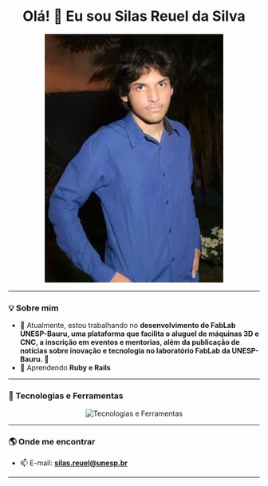 <h1 align="center">Olá! 👋 Eu sou Silas Reuel da Silva</h1>

<p align="center">
  <img src="img/img_perfil.jpeg" alt="Profile views" />
</p>

---

### 💡 Sobre mim  
- 🔭 Atualmente, estou trabalhando no **desenvolvimento do FabLab UNESP-Bauru, uma plataforma que facilita o aluguel de máquinas 3D e CNC, a inscrição em eventos e mentorias, além da publicação de notícias sobre inovação e tecnologia no laboratório FabLab da UNESP-Bauru. 🚀**
- 🌱 Aprendendo **Ruby e Rails**

---

### 🚀 Tecnologias e Ferramentas  

<div align="center">
  <img src="https://skillicons.dev/icons?i=php,postgresql,ruby,rails,js,java,python,c,cplusplus,git,postman,insomnia" alt="Tecnologias e Ferramentas" />
</div>

---

### 🌎 Onde me encontrar  

- 📫 E-mail: **silas.reuel@unesp.br**

---